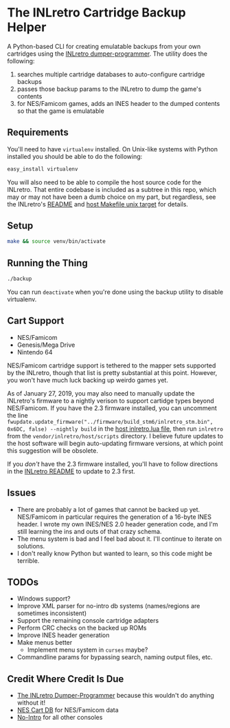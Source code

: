 # The INLretro Cartridge Backup Helper

A Python-based CLI for creating emulatable backups from your own cartridges using the [INLretro dumper-programmer](http://www.infiniteneslives.com/inlretro.php). The utility does the following:

1. searches multiple cartridge databases to auto-configure cartridge backups
2. passes those backup params to the INLretro to dump the game's contents
3. for NES/Famicom games, adds an INES header to the dumped contents so that the game is emulatable

## Requirements

You'll need to have `virtualenv` installed. On Unix-like systems with Python installed you should be able to do the following:

```sh
easy_install virtualenv
```

You will also need to be able to compile the host source code for the INLretro. That entire codebase is included as a subtree in this repo, which may or may not have been a dumb choice on my part, but regardless, see the INLretro's [README](vendor/inlretro/README) and [host Makefile unix target](vendor/inlretro/host/Makefile) for details.

## Setup

```sh
make && source venv/bin/activate
```

## Running the Thing

```sh
./backup
```

You can run `deactivate` when you're done using the backup utility to disable virtualenv.

## Cart Support

- NES/Famicom
- Genesis/Mega Drive
- Nintendo 64

NES/Famicom cartridge support is tethered to the mapper sets supported by the INLretro, though that list is pretty substantial at this point. However, you won't have much luck backing up weirdo games yet.

As of January 27, 2019, you may also need to manually update the INLretro's firmware to a nightly verison to support cartidge types beyond NES/Famicom. If you have the 2.3 firmware installed, you can uncomment the line `fwupdate.update_firmware("../firmware/build_stm6/inlretro_stm.bin", 0x6DC, false) --nightly build` in the [host inlretro.lua file](vendor/inlretro/host/scripts/inlretro.lua), then run `inlretro` from the `vendor/inlretro/host/scripts` directory. I believe future updates to the host software will begin auto-updating firmware versions, at which point this suggestion will be obsolete.

If you _don't_ have the 2.3 firmware installed, you'll have to follow directions in the [INLretro README](vendor/inlretro/README) to update to 2.3 first.

## Issues

- There are probably a lot of games that cannot be backed up yet. NES/Famicom in particular requires the generation of a 16-byte INES header. I wrote my own INES/NES 2.0 header generation code, and I'm still learning the ins and outs of that crazy schema.
- The menu system is bad and I feel bad about it. I'll continue to iterate on solutions.
- I don't really know Python but wanted to learn, so this code might be terrible.

## TODOs

- Windows support?
- Improve XML parser for no-intro db systems (names/regions are sometimes inconsistent)
- Support the remaining console cartridge adapters
- Perform CRC checks on the backed up ROMs
- Improve INES header generation
- Make menus better
  - Implement menu system in `curses` maybe?
- Commandline params for bypassing search, naming output files, etc.

## Credit Where Credit Is Due

- [The INLretro Dumper-Programmer](http://www.infiniteneslives.com/inlretro.php) because this wouldn't do anything without it!
- [NES Cart DB](http://bootgod.dyndns.org:7777/) for NES/Famicom data
- [No-Intro](http://no-intro.org/) for all other consoles
